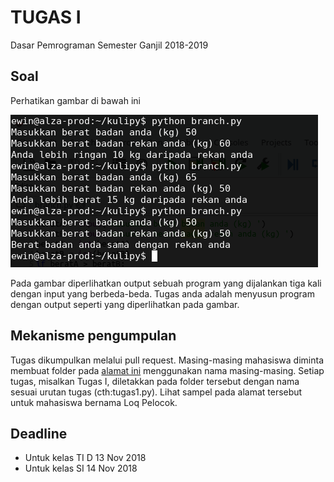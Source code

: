 # TUGAS I  
Dasar Pemrograman 
Semester Ganjil 2018-2019

## Soal
Perhatikan gambar di bawah ini

![alt text](output.png "Output program")

Pada gambar diperlihatkan output sebuah program yang dijalankan tiga kali dengan input yang berbeda-beda.
Tugas anda adalah menyusun program dengan output seperti yang diperlihatkan pada gambar.

## Mekanisme pengumpulan
Tugas dikumpulkan melalui pull request. Masing-masing mahasiswa diminta membuat folder pada [alamat ini](https://github.com/ewinsutriandi/ewinsutriandi.github.io/tree/master/kuli/dasprog-1819/tugas-mhs/) menggunakan nama masing-masing. Setiap tugas, misalkan Tugas I, diletakkan pada folder tersebut dengan nama sesuai urutan tugas (cth:tugas1.py). Lihat sampel pada alamat tersebut untuk mahasiswa bernama Loq Pelocok.

## Deadline
* Untuk kelas TI D 13 Nov 2018
* Untuk kelas SI 14 Nov 2018




